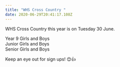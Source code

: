 ```yaml
---
title: "WHS Cross Country "
date: 2020-06-29T20:41:17.108Z
---
```

WHS Cross Country this year is on Tuesday 30 June.

Year 9 Girls and Boys  
Junior Girls and Boys  
Senior Girls and Boys

Keep an eye out for sign ups! 😊👍